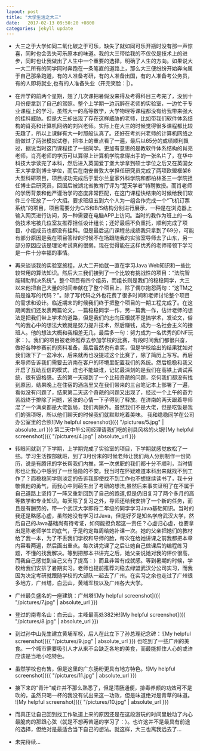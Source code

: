 ```yaml
---
layout: post
title: "大学生活之大三"
date:   2017-02-13 09:50:20 +0800
categories: jekyll update
---
```


*   大三之于大学如同二氧化碳之于可乐，缺失了就如同可乐开瓶时没有那一声惊喜，同时也会丢失可乐原本的味道。我的大三带给我的不仅仅是技术上的进步，同时也让我做出了人生中一个重要的选择，明确了人生的方向。如果说大一大二所有的同学同时奔跑在一条笔直的道路上，那么大三便纷纷开始奔向属于自己那条跑道，有的人准备考研，有的人准备出国，有的人准备考公务员，有的人即将就业,也有的人准备失业（开完笑脸：|）。

*   在开学的前两个星期，翘了几次课把暑假没来得及考得科目三考完了，没到十月份便拿到了自己的驾照。整个上学期一边沉醉在老师的实验室，一边忙于专业课程上的学习，虽然大一的高等数学，大学物理等课程都没有给我带来强大的挂科威胁。但是大三却出现了存在这样威胁的老师，比如带我们软件体系结构的肖亮和计算机网络的刘兴老师。实际上在大三的时候觉得很多课程都比较无趣了，所以上课鲜有大一时那般认真了。还好在考刘兴老师的计算机网络之前做过了两张模拟试卷，把书上的重点看了一遍，最后以65分的成绩顺利飘过，据说当时这门课程挂了一些同学。更加有意思的是教软件体系结构的肖亮老师，肖亮老师的学历可以算得上计算机学院拿得出手的一张名片了，在华中科技大学读完了本科，然后进入英国爱丁堡大学拿到硕士学位之后又在英国女王大学拿到博士学位，而后在南安普敦大学担任研究员完成了两项欧盟框架6大型科研项目，项目成功完成后于爱尔兰皇家外科学院和都柏林圣三一学院担任博士后研究员，回国后被湖北省教育厅评为“楚天学者”特聘教授。而肖老师的学历背景和他严谨治学的态度非常匹配，在这门课程快结束的时候给我们软件三个班放了一个大招。要求班级五到六个人为一组合作完成一个“飞机订票系统”的项目，项目需要分为C/S和B/S结构分别进行展示，一种是在浏览器上输入网页进行访问，另一种需要在电脑APP上访问。当时的我作为班上的一名伪技术宅被几位室友推荐担任设计组长；还好最后不负重托，顺利完成了项目，小组成员也都没有挂科。但是最后这门课程总成绩我只拿到了69分，可能有部分原因是我在项目答辩的时候不在场跟随我的实验室导师去了山东，另一部分原因应该是理论考试真的很弱。现在觉得能在这样优秀的老师带领下学习是一件十分幸福的事情。

*   再来谈谈我的实验室旅程，从大二开始就一直在学习Java Web知识和一些比较常用的算法知识。然后大三我们接到了一个比较有挑战性的项目：“法院智能辅助判决系统”。整个项目有四个组员，而组长则是我们的稳稳同学，大三以来他把自己大量的时间奉献在了整个项目上，除了偶尔抱怨两句：“这TM之前是谁写的代码？”。除了写代码之外也花费了很多时间和老师讨论整个项目的需求和设计。临近期末的时候我们终于把整个项目的一期工程完成了。在这期间我们还发表两篇论文，一篇稳稳同学一作，另一篇我一作，估计老师的想法是把我们带上学术的道路，但是我们的志向压根就不是搞学术，发论文，俗气的我心中的想法大致就是努力提升技术，然后赚钱，成为一名社会主义的接班人。他的想法大概和我相差无几，最后多一句：努力成为一名优秀的DNF玩家：）。我们的项目被老师推荐去参加学校的比赛，有段时间我们都很兴奋，做好各种参赛前的资料准备。最后虽然也有拿奖，但是学校给出的结果犹如对我们泼下了一盆冷水，后来就再也没提过这个比赛了，除了简历上写写。再后来导师告诉我们需要去济南在客户的环境里配置我们的系统。然后稳稳和我又开启了互助互信的模式，谁也不能缺谁，记忆最深刻的是我们在高铁上调试系统，很有逼格感。去的第一天碰到了一个比较奇葩的问题，奈何我们都没有找到原因，结果晚上在住宿的酒店里又在我们带来的三台笔记本上部署了一遍，看似没有问题了，结果第二天这个奇葩的问题又出现了，经过一个上午的奋力苦战终于排除了问题，紧张的心情一下子得到了释放。在济南的两天跟着导师混了一个满桌都是大佬饭局，我们两除外。虽然我们不是大佬，但是吃饭是我们的强项呀，所以他们聊天的时候我们就默默吃着美味。
我和稳稳同学在公司办公室里的合照![My helpful screenshot]({{ "/pictures/5.jpg" | absolute_url }})
第二天中午公司经理请我们吃的别具风格的火锅![My helpful screenshot]({{ "/pictures/4.jpg" | absolute_url }})

*   转眼间就到了下学期，上学期完成了实验室的项目，下学期就感觉放松了一些。学习生活按部就班，到了3月份末的时候老师让我们两人分别制作一份简历，说是有腾讯的学长帮我们内推，第一次求职的我们都十分不顺利，当时情形也让我心中感到了一丝隐隐的不安。我当时在怀疑难道本科出来就找不到工作了？而稳稳同学则淡定的告诉我即使找不到工作也不想继续读书了，我十分敬佩他的勇气，而我心中则萌生出了考研的想法,虽然后来事实证明了在不属于自己道路上坚持了一阵又重新回到了自己的跑道,但是仍旧复习了两个多月的高等数学和专业知识。每天除了复习之外，导师还给我安排了一个新的任务，而且是有酬劳的，带一个武汉大学即将二年级的同学学习Java基础知识。当时的我还是略感心虚，虽然她没有学习过Java，但是好歹是知名学府武汉大学，然后自己的Java基础尚有待考证，如何能担负起这一责任？心虚归心虚，也要拿出是陈老师学生的底气，于是约定每周给她补课一次。她的父亲把她们的教材给了我一本，为了不丢我们学校和导师的脸，每次在给她讲课之前我都把本章内容看两遍，然后画出重点。每次讲完课了之后让她自己做课后的编程练习题，不懂的找我解决。等到把那本书讲完之后，她父亲说她对我的评价很高，而我自己感觉到自己又有了提高：）而且非常有成就感。等到暑期的时候，学校给我们安排了暑期实习。老师也提前推荐刘稳去绿盟武汉分公司实习，而我因为决定考研就跟随学校的大部队一起去了广州。在实习之余也走过了广州很多地方，广州塔，白云山，黄埔军校以及广州各大大学。
*   广州最负盛名的一座建筑：广州塔![My helpful screenshot]({{ "/pictures/7.jpg" | absolute_url }})
*   登过的南粤名山：白云山，主峰最高处382米![My helpful screenshot]({{ "/pictures/8.jpg" | absolute_url }})
*   到过孙中山先生建立黄埔军校，后人在此立下了孙总理纪念碑：![My helpful screenshot]({{ "/pictures/9.jpg" | absolute_url }})
也吃到了一些广州的美食。一个城市需要吸引人才从来不会缺乏各地的美食，而最能抓住人心的或许应该是当地小吃特色。
*   虽然学校也有售，但是这里的广东肠粉更具有地方特色。![My helpful screenshot]({{ "/pictures/11.jpg" | absolute_url }})
*   接下来的“青汁”或许并不那么熟悉了，但是清肠通便，排毒养颜的功效可不是吹的，虽然只喝一杯的我没有试出来这一功效，但是味道绝对是青草的味道。
![My helpful screenshot]({{ "/pictures/10.jpg" | absolute_url }})
*   而真正让自己回到找工作轨道上来的原因还是在这段游玩的时间里触动了内心最脆肉的那跟心弦（就是不想再苦逼的学习了：）。也许这并不是最具有前途的选择，但绝对是最适合当下自己的想法。就这样，大三也离我远去了...
*   未完待续...